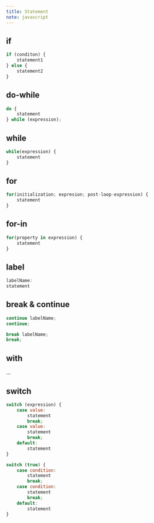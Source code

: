 ```yaml
---
title: Statement
note: javascript
---
```


## if

```javascript
if (conditon) {
    statement1
} else {
    statement2
}
```

## do-while

```javascript
do {
    statement
} while (expression);
```

## while

```javascript
while(expression) {
    statement
}
```

## for

```javascript
for(initialization; expresion; post-loop-expression) {
    statement
}
```

## for-in

```javascript
for(property in expression) {
    statement
}
```

## label

```javascript
labelName:
statement
```

## break & continue

```javascript
continue labelName;
continue;
```

```javascript
break labelName;
break;
```

## with

...

## switch

```javascript
switch (expression) {
    case value:
        statement
        break;
    case value:
        statement
        break;
    default:
        statement
}
```

```javascript
switch (true) {
    case condition:
        statement
        break;
    case condition:
        statement
        break;
    default:
        statement
}
```
